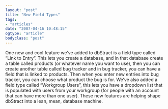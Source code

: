 ```yaml
---
layout: "post"
title: "New Field Types"
tags: 
- "articles"
date: "2007-04-16 10:48:15"
ogtype: "article"
bodyclass: "post"
---
```


One new and cool feature we’ve added to dbStract is a field type called “Link to Entry”. This lets you create a database, and in that database create a table called products (or whatever name you want to use), then you can create another table called bug tracker and in bug tracker, you can have a field that is linked to products. Then when you enter new entries into bug tracker, you can choose what product the bug is for. We’ve also added a field type called “Workgroup Users”, this lets you have a dropdown list that is populated with users from your workgroup (for people with an account that can have more than one user). These new features are helping shape dbStract into a lean, mean, database machine.